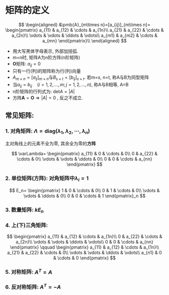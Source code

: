 # 矩阵的定义

$$
\begin{aligned}
	&\pmb{A}_{m\times n}=[a_{ij}]_{m\times n}=
	\begin{pmatrix}
		a_{11} & a_{12} & \cdots & a_{1n}\\
		a_{21} & a_{22} & \cdots & a_{2n}\\
		\vdots & \vdots & \ddots & \vdots\\
		a_{m1} & a_{m2} & \cdots & a_{mn}
	\end{pmatrix}\\
\end{aligned}
$$

- 用大写黑体字母表示, 外部加括弧.
- m=n时, 矩阵A为n阶方阵(n阶矩阵)
- $\pmb{O}$矩阵: $a_{ij}=0$
- 只有一行(列)的矩阵称为行(列)向量
- $A_{m\times n}=[a_{ij}]_{m\times n}$与$B_{s\times t}=[b_{ij}]_{s\times t}$. 若m=s, n=t, 称A与B为同型矩阵
- 当$a_{ij}=b_{ij} \quad (i=1, 2, \dots, m; j=1, 2, \dots, n)$, 称A与B相等, A=B
- n阶矩阵的行列式为: $\mathrm{det}{A}=|A|$
- 方阵$\pmb{A}=\pmb{O} \Rightarrow |A| =0$ , 反之不成立.

## 常见矩阵:

### 1. 对角矩阵: $\Lambda= \text{diag}(\lambda_1, \lambda_2, \cdots, \lambda_n)$

主对角线上的元素不全为零, 其余全为零的**方阵**

$$
\varLambda=
\begin{pmatrix}
	a_{11} & 0 & \cdots & 0\\
	0 & a_{22} & \cdots & 0\\
	\vdots & \vdots & \ddots & 0\\
	0 & 0 & \cdots & a_{nn}
\end{pmatrix}
$$

### 2. 单位矩阵(方阵): 对角矩阵中$\lambda_i= 1$

$$
E_n=
\begin{pmatrix}
	1 & 0 & \cdots & 0\\
	0 & 1 & \cdots & 0\\
	\vdots & \vdots & \ddots & 0\\
	0 & 0 & \cdots & 1
\end{pmatrix}_n
$$

### 3. 数量矩阵: $kE_n$

### 4. 上(下)三角矩阵:

$$
\begin{pmatrix}
	a_{11} & a_{12} & \cdots & a_{1n}\\
	0 & a_{22} & \cdots & a_{2n}\\
	\vdots & \vdots & \ddots  & \vdots\\
	0 & 0 & \cdots & a_{nn}
\end{pmatrix} \qquad
\begin{pmatrix}
	a_{11} & a_{12} & \cdots & a_{1n}\\
	a_{21} & a_{22} & \cdots & 0\\
	\vdots & \vdots & \ddots  & \vdots\\
	a_{n1} & 0 & \cdots & 0
\end{pmatrix}
$$

### 5. 对称矩阵: $A^T=A$

### 6. 反对称矩阵: $A^T=-A$
